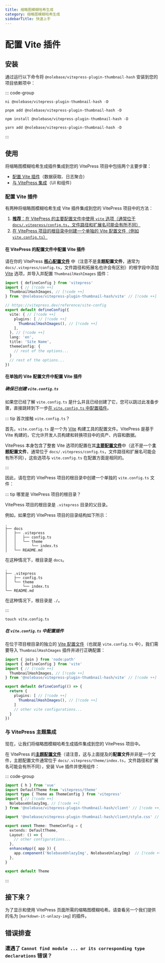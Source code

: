 ```yaml
---
title: 缩略图模糊哈希生成
category: 缩略图模糊哈希生成
sidebarTitle: 快速上手
---
```


# 配置 Vite 插件

## 安装

通过运行以下命令将 `@nolebase/vitepress-plugin-thumbnail-hash` 安装到您的项目依赖项中：

::: code-group

```shell [@antfu/ni]
ni @nolebase/vitepress-plugin-thumbnail-hash -D
```

```shell [pnpm]
pnpm add @nolebase/vitepress-plugin-thumbnail-hash -D
```

```shell [npm]
npm install @nolebase/vitepress-plugin-thumbnail-hash -D
```

```shell [yarn]
yarn add @nolebase/vitepress-plugin-thumbnail-hash -D
```

:::

## 使用

将缩略图模糊哈希生成插件集成到您的 VitePress 项目中包括两个主要步骤：

- [配置 Vite 插件](#配置-vite-插件)（数据获取、日志聚合）
- [与 VitePress 集成](#与-vitepress-主题集成)（UI 和组件）

### 配置 Vite 插件

有两种将缩略图模糊哈希生成 Vite 插件集成到您的 VitePress 项目中的方法：

1. [**推荐**：在 VitePress 的主要配置文件中使用 `vite` 选项（通常位于 `docs/.vitepress/config.ts`，文件路径和扩展名可能会有所不同）](#在-vitepress-的配置文件中配置-vite-插件)
2. [在 VitePress 项目的根目录中创建一个单独的 Vite 配置文件（例如 `vite.config.ts`）](#在单独的-vite-配置文件中配置-vite-插件)

#### 在 VitePress 的配置文件中配置 Vite 插件

请在你的 VitePress [**核心配置文件**](https://vitepress.dev/reference/site-config#config-resolution) 中（注意不是**主题配置文件**，通常为 `docs/.vitepress/config.ts`，文件路径和拓展名也许会有区别）的根字段中添加 [Vite](https://vitejs.dev) 选项，并导入并配置 `ThumbnailHashImages` 插件：

<!--@include: @/zh-CN/snippets/details-colored-diff.md-->

<!--@include: @/zh-CN/snippets/configure-tsconfig.md-->

```typescript twoslash
import { defineConfig } from 'vitepress'
import { // [!code ++]
  ThumbnailHashImages, // [!code ++]
} from '@nolebase/vitepress-plugin-thumbnail-hash/vite' // [!code ++]

// https://vitepress.dev/reference/site-config
export default defineConfig({
  vite: { // [!code ++]
    plugins: [ // [!code ++]
      ThumbnailHashImages(), // [!code ++]
    ],
  }, // [!code ++]
  lang: 'en',
  title: 'Site Name',
  themeConfig: {
    // rest of the options...
  }
  // rest of the options...
})
```

#### 在单独的 Vite 配置文件中配置 Vite 插件

##### 确保已创建 `vite.config.ts`

如果您已经了解 `vite.config.ts` 是什么并且已经创建了它，您可以跳过此准备步骤，直接跳转到下一步[在 `vite.config.ts` 中配置插件](#在-viteconfigts-中配置插件)。

::: tip 首次接触 `vite.config.ts`？

首先，`vite.config.ts` 是一个为 [Vite](https://vitejs.org) 构建工具的配置文件。VitePress 是基于 Vite 构建的，它允许开发人员构建和转换项目中的资产、内容和数据。

VitePress 本身包含了整套 Vite 选项的配置在其[**主要配置文件**](https://vitepress.dev/reference/site-config#config-resolution)中（这不是一个**主题配置文件**，通常位于 `docs/.vitepress/config.ts`，文件路径和扩展名可能会有所不同），这些选项与 `vite.config.ts` 在配置方面是相同的。

:::

因此，请在您的 VitePress 项目的根目录中创建一个单独的 `vite.config.ts` 文件：

::: tip 哪里是 VitePress 项目的根目录？

VitePress 项目的根目录是 `.vitepress` 目录的父目录。

例如，如果您的 VitePress 项目的目录结构如下所示：

```shell
.
├── docs
│   ├── .vitepress
│   │   ├── config.ts
│   │   └── theme
│   │       └── index.ts
│   └── README.md
```

在这种情况下，根目录是 `docs`。

```shell
.
├── .vitepress
│   ├── config.ts
│   └── theme
│       └── index.ts
└── README.md
```

在这种情况下，根目录是 `./`。

:::

```shell
touch vite.config.ts
```

##### 在 `vite.config.ts` 中配置插件

在位于项目根目录的独立的 [Vite 配置文件](https://vitejs.dev/config/)（也就是 `vite.config.ts` 中），我们需要导入 `ThumbnailHashImages` 插件并进行正确配置：

<!--@include: @/zh-CN/snippets/details-colored-diff.md-->

<!--@include: @/zh-CN/snippets/configure-tsconfig.md-->

```typescript twoslash
import { join } from 'node:path'
import { defineConfig } from 'vite'
import { // [!code ++]
  ThumbnailHashImages, // [!code ++]
} from '@nolebase/vitepress-plugin-thumbnail-hash/vite' // [!code ++]

export default defineConfig(() => {
  return {
    plugins: [ // [!code ++]
      ThumbnailHashImages(), // [!code ++]
    ]
    // other vite configurations...
  }
})
```

### 与 VitePress 主题集成

现在，让我们将缩略图模糊哈希生成插件集成到您的 VitePress 项目中。

在 VitePress 的[**主题配置文件**](https://vitepress.dev/reference/default-theme-config#default-theme-config)（请注意，这与上面提及的**配置文件**并非是一个文件，主题配置文件通常位于 `docs/.vitepress/theme/index.ts`，文件路径和扩展名可能会有所不同），安装 Vue 插件并使用组件：

<!--@include: @/zh-CM/snippets/details-colored-diff.md-->

<!--@include: @/zh-CN/snippets/configure-tsconfig.md-->

::: code-group

```typescript twoslash [docs/.vitepress/theme/index.ts]
import { h } from 'vue'
import DefaultTheme from 'vitepress/theme'
import type { Theme as ThemeConfig } from 'vitepress'
import { // [!code ++]
  NolebaseUnlazyImg, // [!code ++]
} from '@nolebase/vitepress-plugin-thumbnail-hash/client' // [!code ++]

import '@nolebase/vitepress-plugin-thumbnail-hash/client/style.css' // [!code ++]

export const Theme: ThemeConfig = {
  extends: DefaultTheme,
  Layout: () => {
    // other configurations...
  },
  enhanceApp({ app }) {
    app.component('NolebaseUnlazyImg', NolebaseUnlazyImg)  // [!code ++]
  },
}

export default Theme
```

:::

## 接下来？

为了显示和使用 VitePress 页面所需的缩略图模糊哈希。请查看另一个我们提供的名为 [`markdown-it-unlazy-img`] 的插件。

## 错误排查

### 遭遇了 `Cannot find module ... or its corresponding type declarations` 错误？

<!--@include: @/zh-CN/snippets/troubleshooting-cannot-find-module.md-->
